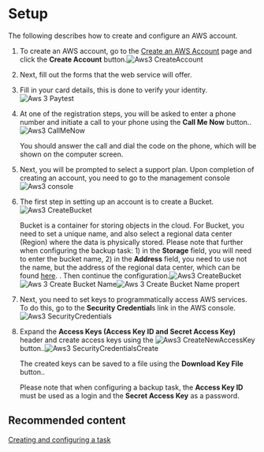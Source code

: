 # Setup

The following describes how to create and configure an AWS account.

1. To create an AWS account, go to the [Create an AWS Account](https://aws.amazon.com/ru/) page and click the **Create Account** button.![Aws3 CreateAccount](../images/Aws3_CreateAccount.png)
2. Next, fill out the forms that the web service will offer.
3. Fill in your card details, this is done to verify your identity.![Aws 3 Paytest](../images/Aws3_Paytest.png)
4. At one of the registration steps, you will be asked to enter a phone number and initiate a call to your phone using the **Call Me Now** button..![Aws3 CallMeNow](../images/Aws3_CallMeNow.png)

   You should answer the call and dial the code on the phone, which will be shown on the computer screen.
5. Next, you will be prompted to select a support plan. Upon completion of creating an account, you need to go to the management console![Aws3 console](../images/Aws3_console.png)
6. The first step in setting up an account is to create a Bucket.![Aws3 CreateBucket](../images/Aws3_CreateBucket.png)

   Bucket is a container for storing objects in the cloud. For Bucket, you need to set a unique name, and also select a regional data center (Region) where the data is physically stored. Please note that further when configuring the backup task: 1) in the **Storage** field, you will need to enter the bucket name, 2) in the **Address** field, you need to use not the name, but the address of the regional data center, which can be found [here](https://docs.aws.amazon.com/general/latest/gr/rande.html#s3_region). . Then continue the configuration.![Aws3 CreateBucket](../images/Aws3_CreateBucket.png)![Aws 3 Create Bucket Name](../images/Aws3_CreateBucketName.png)![Aws 3 Create Bucket Name propert](../images/Aws3_CreateBucketName_propert.png)
7. Next, you need to set keys to programmatically access AWS services. To do this, go to the **Security Credential**s link in the AWS console.![Aws3 SecurityCredentials](../images/Aws3_SecurityCredentials.png)
8. Expand the **Access Keys (Access Key ID and Secret Access Key)** header and create access keys using the ![Aws3 CreateNewAccessKey](../images/Aws3_CreateNewAccessKey.png) button..![Aws3 SecurityCredentialsCreate](../images/Aws3_SecurityCredentialsCreate.png)

   The created keys can be saved to a file using the **Download Key File** button..

   Please note that when configuring a backup task, the **Access Key ID** must be used as a login and the **Secret Access Key** as a password.

## Recommended content

[Creating and configuring a task](HydraBackup_task.md)
